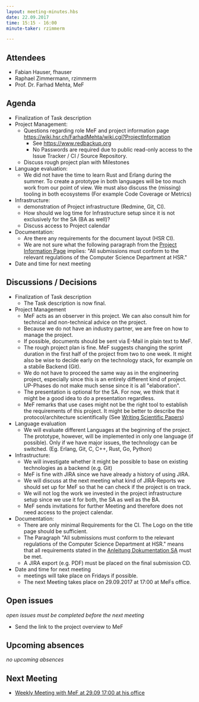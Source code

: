 ```yaml
---
layout: meeting-minutes.hbs
date: 22.09.2017
time: 15:15 - 16:00
minute-taker: rzimmerm

---
```


## Attendees

- Fabian Hauser, fhauser
- Raphael Zimmermann, rzimmerm
- Prof. Dr. Farhad Mehta, MeF

## Agenda

- Finalization of Task description
- Project Management:
  - Questions regarding role MeF and project information page https://wiki.hsr.ch/FarhadMehta/wiki.cgi?ProjectInformation
    - See https://www.redbackup.org 
    - No Passwords are required due to public read-only access to the Issue Tracker / CI / Source Repository.
  - Discuss rough project plan with Milestones
- Language evaluation:
  - We did not have the time to learn Rust and Erlang during the summer. To create a prototype in both languages will be too much work from our point of view. We must also discuss the (missing) tooling in both ecosystems (For example Code Coverage or Metrics)
- Infrastructure:
  - demonstration of Project infrastructure (Redmine, Git, CI).
  - How should we log time for Infrastructure setup since it is not exclusively for the SA (BA as well)?
  - Discuss access to Project calendar
- Documentation:
  - Are there any requirements for the document layout (HSR CI).
  - We are not sure what the following paragraph from the [Project Information Page](https://wiki.hsr.ch/FarhadMehta/wiki.cgi?ProjectInformation) implies: "All submissions must conform to the relevant regulations of the Computer Science Department at HSR."
- Date and time for next meeting

## Discussions / Decisions

- Finalization of Task description
  - The Task description is now final.
- Project Management
  - MeF acts as an observer in this project. We can also consult him for technical and non-technical advice on the project.
  - Because we do not have an industry partner, we are free on how to manage the project.
  - If possible, documents should be sent via E-Mail in plain text to MeF.
  - The rough project plan is fine. MeF suggests changing the sprint duration in the first half of the project from two to one week. It might also be wise to decide early on the technology stack, for example on a stabile Backend (Git).
  - We do not have to proceed the same way as in the engineering project, especially since this is an entirely different kind of project. UP-Phases do not make much sense since it is all "elaboration".
  - The presentation is optional for the SA. For now, we think that it might be a good idea to do a presentation regardless.
  - MeF remarks that use cases might not be the right tool to establish the requirements of this project. It might be better to describe the protocol/architecture scientifically (See [Writing Scientific Papers](https://wiki.hsr.ch/FarhadMehta/files/Writing_Scientific_Papers.pdf))
- Language evaluation
  - We will evaluate different Languages at the beginning of the project. The prototype, however, will be implemented in only one language (if possible). Only if we have major issues, the technology can be switched. (Eg. Erlang, Git, C, C++, Rust, Go, Python)
- Infrastructure:
  - We will investigate whether it might be possible to base on existing technologies as a backend (e.g. Git)
  - MeF is fine with JIRA since we have already a history of using JIRA.
  - We will discuss at the next meeting what kind of JIRA-Reports we should set up for MeF so that he can check if the project is on track.
  - We will not log the work we invested in the project infrastructure setup since we use it for both, the SA as well as the BA.
  - MeF sends invitations for further Meeting and therefore does not need access to the project calendar.
- Documentation:
  - There are only minimal Requirements for the CI. The Logo on the title page should be sufficient.
  - The Paragraph "All submissions must conform to the relevant regulations of the Computer Science Department at HSR." means that all requirements stated in the [Anleitung Dokumentation SA](https://skripte.hsr.ch/Informatik/Fachbereich/Studienarbeit_Informatik/SAI/Informationen/Anleitung%20Dokumentation%20BA_SA_170905.pdf) must be met.
  - A JIRA export (e.g. PDF) must be placed on the final submission CD.
- Date and time for next meeting
  - meetings will take place on Fridays if possible.
  - The next Meeting takes place on 29.09.2017 at 17:00 at MeFs office.

## Open issues

_open issues must be completed before the next meeting_

- Send the link to the project overview to MeF

## Upcoming absences

_no upcoming absences_

## Next Meeting

- [Weekly Meeting with MeF at 29.09 17:00 at his office](../2017-09-29-weekly-meeting/index.html)
